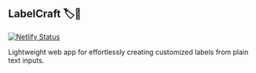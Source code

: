 ## LabelCraft 🏷️🎨️

[![Netlify Status](https://api.netlify.com/api/v1/badges/086aba50-64da-4761-b6ea-407872b43190/deploy-status)](https://app.netlify.com/sites/labelcraft/deploys)


Lightweight web app for effortlessly creating customized labels from plain text inputs.